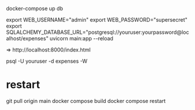 



docker-compose up db


export WEB_USERNAME="admin"
export WEB_PASSWORD="supersecret"
export SQLALCHEMY_DATABASE_URL="postgresql://youruser:yourpassword@localhost/expenses"
uvicorn main:app --reload

=> http://localhost:8000/index.html



psql -U youruser -d expenses -W


# restart 

git pull origin main
docker compose build
docker compose restart
